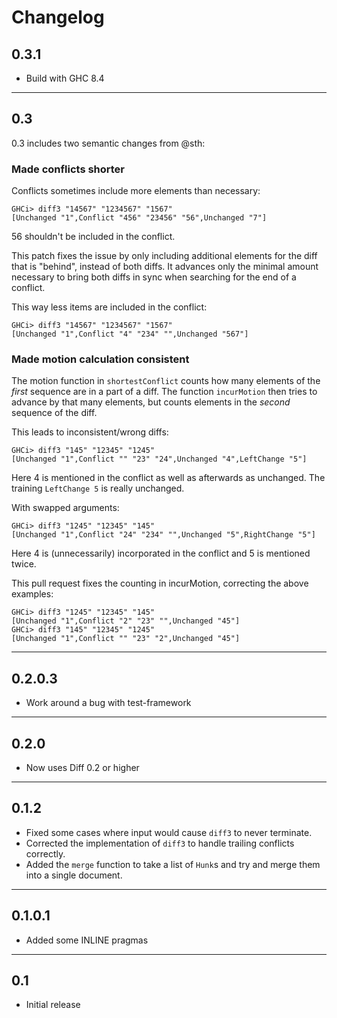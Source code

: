 # Changelog

## 0.3.1

- Build with GHC 8.4

---

## 0.3

0.3 includes two semantic changes from @sth:

### Made conflicts shorter

Conflicts sometimes include more elements than necessary:

```
GHCi> diff3 "14567" "1234567" "1567"
[Unchanged "1",Conflict "456" "23456" "56",Unchanged "7"]
```

56 shouldn't be included in the conflict.

This patch fixes the issue by only including additional elements for the diff 
that is "behind", instead of both diffs. It advances only the minimal amount 
necessary to bring both diffs in sync when searching for the end of a conflict.

This way less items are included in the conflict:

```
GHCi> diff3 "14567" "1234567" "1567"
[Unchanged "1",Conflict "4" "234" "",Unchanged "567"]
```

### Made motion calculation consistent

The motion function in `shortestConflict` counts how many elements of the *first*
sequence are in a part of a diff. The function `incurMotion` then tries to 
advance by that many elements, but counts elements in the *second* sequence of 
the diff.

This leads to inconsistent/wrong diffs:

```
GHCi> diff3 "145" "12345" "1245"
[Unchanged "1",Conflict "" "23" "24",Unchanged "4",LeftChange "5"]
```

Here 4 is mentioned in the conflict as well as afterwards as unchanged. The 
training `LeftChange 5` is really unchanged.

With swapped arguments:

```
GHCi> diff3 "1245" "12345" "145"
[Unchanged "1",Conflict "24" "234" "",Unchanged "5",RightChange "5"]
```

Here 4 is (unnecessarily) incorporated in the conflict and 5 is mentioned twice.

This pull request fixes the counting in incurMotion, correcting the above examples:

```
GHCi> diff3 "1245" "12345" "145"
[Unchanged "1",Conflict "2" "23" "",Unchanged "45"]
GHCi> diff3 "145" "12345" "1245"
[Unchanged "1",Conflict "" "23" "2",Unchanged "45"]
```

-----

## 0.2.0.3

- Work around a bug with test-framework

-----

## 0.2.0

- Now uses Diff 0.2 or higher

-----

## 0.1.2

- Fixed some cases where input would cause `diff3` to never terminate.
- Corrected the implementation of `diff3` to handle trailing conflicts
  correctly.
- Added the `merge` function to take a list of `Hunk`s and try and merge
  them into a single document.

-----

## 0.1.0.1

- Added some INLINE pragmas

-----

## 0.1

- Initial release
